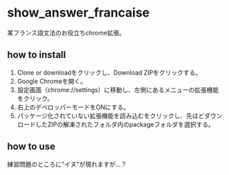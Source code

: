 # show_answer_francaise
某フランス語文法のお役立ちchrome拡張。
## how to install
1. Clone or downloadをクリックし、Download ZIPをクリックする。
2. Google Chromeを開く。
3. 設定画面（chrome://settings）に移動し、左側にあるメニューの拡張機能をクリック。
4. 右上のデベロッパーモードをONにする。
5. パッケージ化されていない拡張機能を読み込むをクリックし、先ほどダウンロードしたZIPの解凍されたフォルダ内のpackageフォルダを選択する。
## how to use
練習問題のところに"イヌ"が現れますが...？